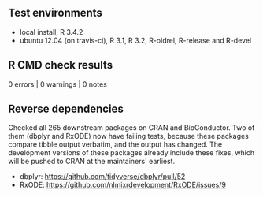 ## Test environments
* local install, R 3.4.2
* ubuntu 12.04 (on travis-ci), R 3.1, R 3.2, R-oldrel, R-release and R-devel

## R CMD check results

0 errors | 0 warnings | 0 notes


## Reverse dependencies

Checked all 265 downstream packages on CRAN and BioConductor. Two of them (dbplyr and RxODE) now have failing tests, because these packages compare tibble output verbatim, and the output has changed. The development versions of these packages already include these fixes, which will be pushed to CRAN at the maintainers' earliest.

- dbplyr: https://github.com/tidyverse/dbplyr/pull/52
- RxODE: https://github.com/nlmixrdevelopment/RxODE/issues/9
